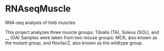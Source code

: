 # RNAseqMuscle
RNA-seq analysis of limb muscles 

This project analyzes three muscle groups: Tibialis (TA), Soleus (SOL), and __ (GA) 
Samples were taken from two mouse groups: MCK, also known as the mutant group, and flox/lacZ, also known as the wildtype group. 
